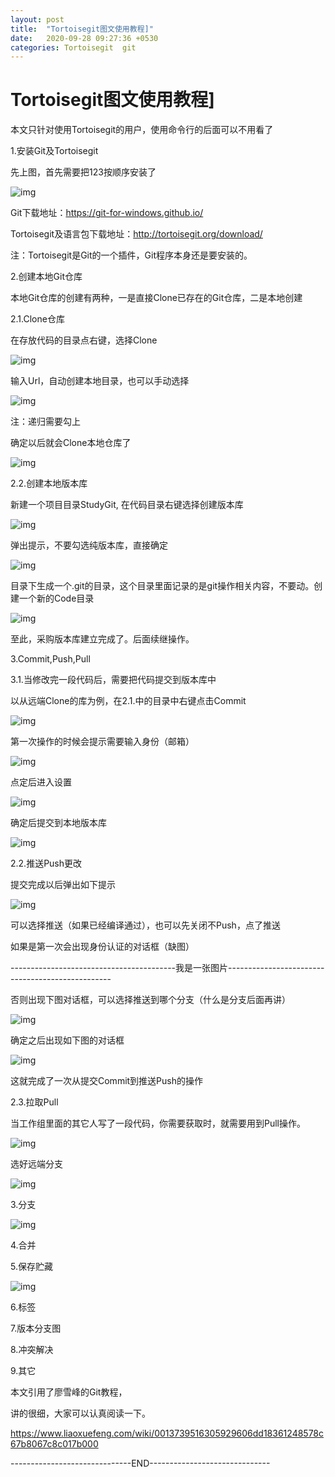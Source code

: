 ```yaml
---
layout: post
title:  "Tortoisegit图文使用教程]"
date:   2020-09-28 09:27:36 +0530
categories: Tortoisegit  git
---
```


# Tortoisegit图文使用教程]

 

 

本文只针对使用Tortoisegit的用户，使用命令行的后面可以不用看了

1.安装Git及Tortoisegit

先上图，首先需要把123按顺序安装了

![img](https://images2017.cnblogs.com/blog/318519/201710/318519-20171026101750129-443249537.png)

Git下载地址：https://git-for-windows.github.io/

Tortoisegit及语言包下载地址：http://tortoisegit.org/download/

注：Tortoisegit是Git的一个插件，Git程序本身还是要安装的。

2.创建本地Git仓库

本地Git仓库的创建有两种，一是直接Clone已存在的Git仓库，二是本地创建

2.1.Clone仓库

在存放代码的目录点右键，选择Clone

![img](https://images2017.cnblogs.com/blog/318519/201710/318519-20171026104413269-895098843.png)

 输入Url，自动创建本地目录，也可以手动选择

![img](https://images2017.cnblogs.com/blog/318519/201710/318519-20171026104931613-304236887.png)

注：递归需要勾上

确定以后就会Clone本地仓库了

![img](https://images2017.cnblogs.com/blog/318519/201710/318519-20171026105429613-2069426384.png)

2.2.创建本地版本库

新建一个项目目录StudyGit, 在代码目录右键选择创建版本库

![img](https://images2017.cnblogs.com/blog/318519/201710/318519-20171026110327738-198744498.png)

弹出提示，不要勾选纯版本库，直接确定

 ![img](https://images2017.cnblogs.com/blog/318519/201710/318519-20171026110532129-126199554.png)

目录下生成一个.git的目录，这个目录里面记录的是git操作相关内容，不要动。创建一个新的Code目录

![img](https://images2017.cnblogs.com/blog/318519/201710/318519-20171026111132363-1152696614.png)

至此，采购版本库建立完成了。后面续继操作。

3.Commit,Push,Pull

3.1.当修改完一段代码后，需要把代码提交到版本库中

以从远端Clone的库为例，在2.1.中的目录中右键点击Commit

![img](https://images2017.cnblogs.com/blog/318519/201710/318519-20171026112229269-2078122293.png)

 第一次操作的时候会提示需要输入身份（邮箱）

![img](https://images2017.cnblogs.com/blog/318519/201710/318519-20171026112323894-70943115.png)

点定后进入设置

 ![img](https://images2017.cnblogs.com/blog/318519/201710/318519-20171026131838926-742219950.png)

确定后提交到本地版本库

![img](https://images2017.cnblogs.com/blog/318519/201710/318519-20171026132343535-1822022286.png)

 

2.2.推送Push更改

提交完成以后弹出如下提示

![img](https://images2017.cnblogs.com/blog/318519/201710/318519-20171026132412301-663002542.png)

可以选择推送（如果已经编译通过），也可以先关闭不Push，点了推送

如果是第一次会出现身份认证的对话框（缺图）

-----------------------------------------我是一张图片-------------------------------------------------

否则出现下图对话框，可以选择推送到哪个分支（什么是分支后面再讲）

![img](https://images2017.cnblogs.com/blog/318519/201710/318519-20171026132648254-158125946.png)

确定之后出现如下图的对话框

![img](https://images2017.cnblogs.com/blog/318519/201710/318519-20171026132805519-1915898410.png)

这就完成了一次从提交Commit到推送Push的操作

2.3.拉取Pull

当工作组里面的其它人写了一段代码，你需要获取时，就需要用到Pull操作。

![img](https://images2017.cnblogs.com/blog/318519/201710/318519-20171026133235660-114567750.png)

选好远端分支

![img](https://images2017.cnblogs.com/blog/318519/201710/318519-20171026133336426-5659431.png)

 

3.分支

 ![img](https://images2017.cnblogs.com/blog/318519/201710/318519-20171026134557504-1622810753.png)

 

4.合并

 

5.保存贮藏

 ![img](https://images2017.cnblogs.com/blog/318519/201710/318519-20171026134145519-1705706787.png)

 

6.标签

 

7.版本分支图

 

8.冲突解决

 

9.其它

 

 

本文引用了廖雪峰的Git教程，

讲的很细，大家可以认真阅读一下。

https://www.liaoxuefeng.com/wiki/0013739516305929606dd18361248578c67b8067c8c017b000


------------------------------END------------------------------

[jekyll-docs]: https://jekyllrb.com/docs/home
[jekyll-gh]:   https://github.com/jekyll/jekyll
[jekyll-talk]: https://talk.jekyllrb.com/
